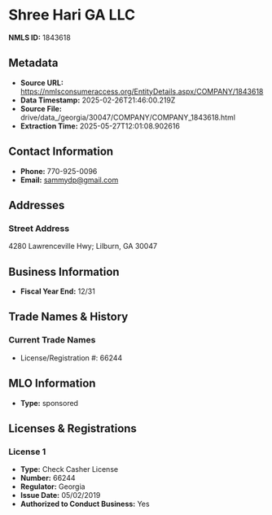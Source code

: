 # Shree Hari GA LLC

**NMLS ID:** 1843618

## Metadata
- **Source URL:** https://nmlsconsumeraccess.org/EntityDetails.aspx/COMPANY/1843618
- **Data Timestamp:** 2025-02-26T21:46:00.219Z
- **Source File:** drive/data_/georgia/30047/COMPANY/COMPANY_1843618.html
- **Extraction Time:** 2025-05-27T12:01:08.902616

## Contact Information
- **Phone:** 770-925-0096
- **Email:** sammydp@gmail.com

## Addresses
### Street Address
4280 Lawrenceville Hwy; Lilburn, GA 30047

## Business Information
- **Fiscal Year End:** 12/31

## Trade Names & History
### Current Trade Names
- License/Registration #: 66244

## MLO Information
- **Type:** sponsored

## Licenses & Registrations

### License 1
- **Type:** Check Casher License
- **Number:** 66244
- **Regulator:** Georgia
- **Issue Date:** 05/02/2019
- **Authorized to Conduct Business:** Yes
